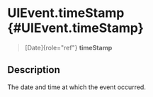 UIEvent.timeStamp {#UIEvent.timeStamp}
=================

> [Date]{role="ref"} **timeStamp**

Description
-----------

The date and time at which the event occurred.
